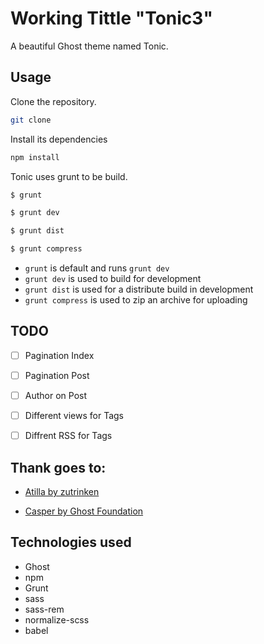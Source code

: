 # Working Tittle "Tonic3"

A beautiful Ghost theme named Tonic.

## Usage

Clone the repository. 

```bash
git clone
```

Install its dependencies

```bash
npm install
```

Tonic uses grunt to be build.

```bash
$ grunt

$ grunt dev

$ grunt dist

$ grunt compress
```
- `grunt` is default and runs `grunt dev`
- `grunt dev` is used to build for development
- `grunt dist` is used for a distribute build in development
- `grunt compress` is used to zip an archive for uploading

## TODO

- [ ] Pagination Index
- [ ] Pagination Post
- [ ] Author on Post
- [ ] Different views for Tags
- [ ] Diffrent RSS for Tags


## Thank goes to:

- [Atilla by zutrinken](https://github.com/zutrinken/attila)

- [Casper by Ghost Foundation](https://github.com/TryGhost/Casper)

## Technologies used

- Ghost
- npm
- Grunt
- sass
- sass-rem
- normalize-scss
- babel
